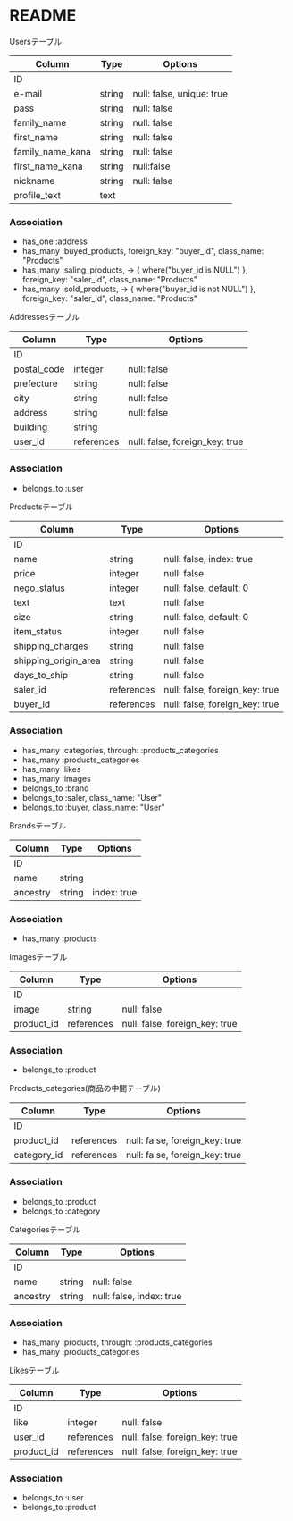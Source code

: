 # README

Usersテーブル

|Column|Type|Options|
|------|----|-------|
|ID|||
|e-mail|string|null: false, unique: true|
|pass|string|null: false|
|family_name|string|null: false|
|first_name|string|null: false
|family_name_kana|string|null: false|
|first_name_kana|string|null:false|
|nickname|string|null: false|
|profile_text|text||

### Association
- has_one :address
- has_many :buyed_products, foreign_key: "buyer_id", class_name: "Products"
- has_many :saling_products, -> { where("buyer_id is NULL") }, foreign_key: "saler_id", class_name: "Products"
- has_many :sold_products, -> { where("buyer_id is not NULL") }, foreign_key: "saler_id", class_name: "Products"



Addressesテーブル

|Column|Type|Options|
|------|----|-------|
|ID|||
|postal_code|integer|null: false|
|prefecture|string|null: false|
|city|string|null: false|
|address|string|null: false|
|building|string||
|user_id|references|null: false, foreign_key: true|

### Association
- belongs_to :user



Productsテーブル

|Column|Type|Options|
|------|----|-------|
|ID|||
|name|string|null: false, index: true|
|price|integer|null: false|
|nego_status|integer|null: false, default: 0|
|text|text|null: false|
|size|string|null: false, default: 0|
|item_status|integer|null: false|
|shipping_charges|string|null: false|
|shipping_origin_area|string|null: false|
|days_to_ship|string|null: false|
|saler_id|references|null: false, foreign_key: true|
|buyer_id|references|null: false, foreign_key: true|

### Association
- has_many :categories,  through: :products_categories
- has_many :products_categories
- has_many :likes
- has_many :images
- belongs_to :brand
- belongs_to :saler, class_name: "User"
- belongs_to :buyer, class_name: "User"


Brandsテーブル

|Column|Type|Options|
|------|----|-------|
|​ID|||
|name|string||
|ancestry|string|index: true|

### Association
- has_many :products



Imagesテーブル

|Column|Type|Options|
|------|----|-------|
|ID|||
|image|string|null: false|
|product_id|references|null: false, foreign_key: true|

### Association
- belongs_to :product



Products_categories(商品の中間テーブル)

|Column|Type|Options|
|------|----|-------|
|ID|||
|product_id|references|null: false, foreign_key: true|
|category_id|references|null: false, foreign_key: true|

### Association
- belongs_to :product
- belongs_to :category



Categoriesテーブル

|Column|Type|Options|
|------|----|-------|
|ID|||
|name|string|null: false|
|ancestry|string|null: false, index: true|

### Association
- has_many :products,  through: :products_categories
- has_many :products_categories



Likesテーブル

|Column|Type|Options|
|------|----|-------|
|ID|||
|like|integer|null: false|
|user_id|references|null: false, foreign_key: true|
|product_id|references|null: false, foreign_key: true|

### Association
- belongs_to :user
- belongs_to :product